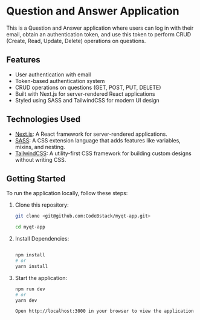 # Question and Answer Application

This is a Question and Answer application where users can log in with their email, obtain an authentication token, and use this token to perform CRUD (Create, Read, Update, Delete) operations on questions.

## Features

- User authentication with email
- Token-based authentication system
- CRUD operations on questions (GET, POST, PUT, DELETE)
- Built with Next.js for server-rendered React applications
- Styled using SASS and TailwindCSS for modern UI design

## Technologies Used

- [Next.js](https://nextjs.org/): A React framework for server-rendered applications.
- [SASS](https://sass-lang.com/): A CSS extension language that adds features like variables, mixins, and nesting.
- [TailwindCSS](https://tailwindcss.com/): A utility-first CSS framework for building custom designs without writing CSS.

## Getting Started

To run the application locally, follow these steps:

1. Clone this repository:

   ```bash
   git clone <git@github.com:CodeBstack/myqt-app.git>
   
   cd myqt-app

2. Install Dependencies:

   ```bash

   npm install
   # or
   yarn install

3. Start the application:

   ```bash
   npm run dev
   # or
   yarn dev

   Open http://localhost:3000 in your browser to view the application


   


